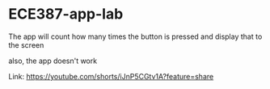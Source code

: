 # ECE387-app-lab

The app will count how many times the button is pressed and display that to the screen


also, the app doesn't work


Link: https://youtube.com/shorts/iJnP5CGtv1A?feature=share

